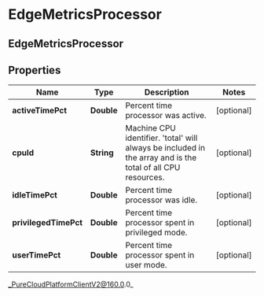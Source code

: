 # EdgeMetricsProcessor

## EdgeMetricsProcessor

## Properties

|Name | Type | Description | Notes|
|------------ | ------------- | ------------- | -------------|
| **activeTimePct** | **Double** | Percent time processor was active. | [optional] |
| **cpuId** | **String** | Machine CPU identifier. &#39;total&#39; will always be included in the array and is the total of all CPU resources. | [optional] |
| **idleTimePct** | **Double** | Percent time processor was idle. | [optional] |
| **privilegedTimePct** | **Double** | Percent time processor spent in privileged mode. | [optional] |
| **userTimePct** | **Double** | Percent time processor spent in user mode. | [optional] |



_PureCloudPlatformClientV2@160.0.0_
